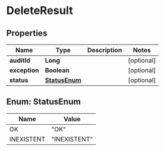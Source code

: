 
# DeleteResult

## Properties
Name | Type | Description | Notes
------------ | ------------- | ------------- | -------------
**auditId** | **Long** |  |  [optional]
**exception** | **Boolean** |  |  [optional]
**status** | [**StatusEnum**](#StatusEnum) |  |  [optional]


<a name="StatusEnum"></a>
## Enum: StatusEnum
Name | Value
---- | -----
OK | &quot;OK&quot;
INEXISTENT | &quot;INEXISTENT&quot;



